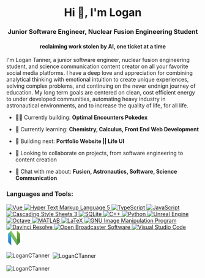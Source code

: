 <h1 align="center">Hi 🖖, I'm Logan</h1>
<h3 align="center">Junior Software Engineer, Nuclear Fusion Engineering Student</h3>
<h4 align="center">reclaiming work stolen by AI, one ticket at a time</h4>

<!--
<p align="left"><img src="{put selfie/artistic portrait here}" alt="LoganCTanner" /></p>
<p align="left">
  <a href="https://github.com/ryo-ma/github-profile-trophy">
  <img src="https://github-profile-trophy.vercel.app/?username=LoganCTanner" alt="LoganCTanner" />
  </a>
</p>
-->

<p>
  I'm Logan Tanner, a junior software engineer, nuclear fusion engineering student, and science communication
  content creator on all your favorite social media platforms. I have a deep love and appreciation for 
  combining analytical thinking with emotional intuition to create unique experiences, solving complex
  problems, and continuing on the never endnign journey of education. My long term goals are centered on 
  clean, cost efficient energy to under developed communities, automating heavy industry in astronautical 
  environments, and to increase the quality of life, for all life.
</p>

- 👷‍♂️ Currently building: **Optimal Encounters Pokedex**

- 🧠 Currently learning: **Chemistry, Calculus, Front End Web Development**

- 🔨 Building next: **Portfolio Website || Life UI**

- 🤝 Looking to collaborate on projects, from software engineering to content creation

- 💬 Chat with me about: **Fusion, Astronautics, Software, Science Communication**

<p align="left">
</p>

<h3 align="left">Languages and Tools:</h3>
<p align="left">
  <a href="https://vuejs.org/" target="_blank" rel="noreferrer">
    <img 
      src="https://creazilla-store.fra1.digitaloceanspaces.com/icons/3254520/vue-icon-md.png" 
      alt="Vue" 
      width="40" 
      height="auto" 
    />
  </a>
  <a href="https://html.spec.whatwg.org" target="_blank" rel="noreferrer">
    <img 
      src="https://upload.wikimedia.org/wikipedia/commons/6/61/HTML5_logo_and_wordmark.svg" 
      alt="Hyper Text Markup Language 5" 
      width="40" 
      height="auto" 
    />
  </a>
  <a href="https://www.typescriptlang.org/" target="_blank" rel="noreferrer">
    <img 
      src="https://upload.wikimedia.org/wikipedia/commons/f/f5/Typescript.svg" 
      alt="TypeScript" 
      width="40" 
      height="auto" 
    />
  </a>
  <a 
    href="https://ecma-international.org/publications-and-standards/standards/ecma-262/" 
    target="_blank" 
    rel="noreferrer"
  >
    <img 
      src="https://upload.wikimedia.org/wikipedia/commons/9/99/Unofficial_JavaScript_logo_2.svg" 
      alt="JavaScript" 
      width="40" 
      height="auto" 
    />
  </a>
  <a href="https://www.w3.org/TR/CSS/#css" target="_blank" rel="noreferrer">
    <img 
      src="https://upload.wikimedia.org/wikipedia/commons/d/d5/CSS3_logo_and_wordmark.svg" 
      alt="Cascading Style Sheets 3" 
      width="40" 
      height="auto" 
    />
  </a>
  <a href="https://sqlite.org/" target="_blank" rel="noreferrer">
    <img 
      src="https://upload.wikimedia.org/wikipedia/commons/9/97/Sqlite-square-icon.svg" 
      alt="SQLite" 
      width="40" 
      height="auto" 
    />
  </a>
  <a href="https://isocpp.org/" target="_blank" rel="noreferrer">
    <img 
      src="https://upload.wikimedia.org/wikipedia/commons/1/18/ISO_C%2B%2B_Logo.svg" 
      alt="C++" 
      width="40" 
      height="auto" 
    />
  </a>
  <a href="https://www.python.org/" target="_blank" rel="noreferrer">
    <img 
      src="https://upload.wikimedia.org/wikipedia/commons/c/c3/Python-logo-notext.svg" 
      alt="Python" 
      width="40" 
      height="auto" 
    />
  </a>
  <a href="https://www.unrealengine.com/en-US" target="_blank" rel="noreferrer">
    <img 
      src="https://www.nicepng.com/png/full/321-3211558_unreal-logo-png-for-kids-unreal-engine-icon.png" 
      alt="Unreal Engine" 
      width="40" 
      height="auto" 
    />
  </a>
  <a href="https://octave.org/" target="_blank" rel="noreferrer">
    <img 
      src="https://upload.wikimedia.org/wikipedia/commons/6/6a/Gnu-octave-logo.svg" 
      alt="Octave" 
      width="40" 
      height="auto" 
    />
  </a>
  <a href="https://www.mathworks.com/products/matlab.html" target="_blank" rel="noreferrer">
    <img 
      src="https://upload.wikimedia.org/wikipedia/commons/thumb/2/21/Matlab_Logo.png/1005px-Matlab_Logo.png" 
      alt="MATLAB" 
      width="40" 
      height="auto" 
    />
  </a>
  <a href="https://www.latex-project.org/" target="_blank" rel="noreferrer">
    <img 
      src="https://clipground.com/images/latex-png-10.png" 
      alt="LaTeX" 
      width="40" 
      height="auto" 
    />
  </a>
  <a href="https://www.gimp.org/" target="_blank" rel="noreferrer">
    <img 
      src="https://upload.wikimedia.org/wikipedia/commons/4/45/The_GIMP_icon_-_gnome.svg" 
      alt="GNU Image Manipulation Program" 
      width="40" 
      height="auto" 
    />
  </a>
  <a href="https://www.blackmagicdesign.com/products/davinciresolve" target="_blank" rel="noreferrer">
    <img 
      src="https://upload.wikimedia.org/wikipedia/commons/4/4d/DaVinci_Resolve_Studio.png" 
      alt="Davinci Resolve" 
      width="40" 
      height="auto" 
    />
  </a>
  <a 
    href="https://obsproject.com/" target="_blank" rel="noreferrer">
    <img 
      src="https://upload.wikimedia.org/wikipedia/commons/d/d3/OBS_Studio_Logo.svg" 
      alt="Open Broadcaster Software" 
      width="40" 
      height="auto" 
    />
  </a>
  <a href="https://code.visualstudio.com/" target="_blank" rel="noreferrer">
    <img 
      src="https://upload.wikimedia.org/wikipedia/commons/9/9a/Visual_Studio_Code_1.35_icon.svg" 
      alt="Visual Studio Code" 
      width="40" 
      height="auto" 
    />
  </a>
  <a href="https://neovim.io/" target="_blank" rel="noreferrer">
    <img 
      src="https://raw.githubusercontent.com/github/explore/26674e638508ac4a4e113ee32d6755ebfa000569/topics/neovim/neovim.png" 
      alt="neovim" 
      width="40" 
      height="auto" 
    />
  </a>
  
  
</p>


<p>
  <img 
    align="left" 
    src="https://github-readme-stats.vercel.app/api/top-langs?username=LoganCTanner&show_icons=true&locale=en&layout=compact" 
    alt="LoganCTanner" 
  />
</p>

<p>
  &nbsp;
  <img 
    align="center" 
    src="https://github-readme-stats.vercel.app/api?username=LoganCTanner&show_icons=true&locale=en"            
    alt="LoganCTanner" 
  />
</p>

<p>
    <img 
      align="center" 
      src="https://github-readme-streak-stats.herokuapp.com/?user=LoganCTanner&" 
      alt="LoganCTanner" 
    />
</p>


















